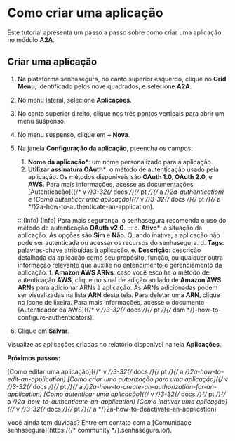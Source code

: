 # Como criar uma aplicação

Este tutorial apresenta um passo a passo sobre como criar uma aplicação no módulo **A2A**.

## Criar uma aplicação

1. Na plataforma senhasegura, no canto superior esquerdo, clique no **Grid Menu**, identificado pelos nove quadrados, e selecione **A2A**.
2. No menu lateral, selecione **Aplicações**.
3. No canto superior direito, clique nos três pontos verticais para abrir um menu suspenso.
4. No menu suspenso, clique em **+ Nova**.
5. Na janela **Configuração da aplicação**, preencha os campos:
    1. **Nome da aplicação***: um nome personalizado para a aplicação.
    2. **Utilizar assinatura OAuth***: o método de autenticação usado pela aplicação. Os métodos disponíveis são **OAuth 1.0, OAuth 2.0**, e **AWS**. Para mais informações, acesse as documentações [Autenticação]({/* v */}3-32{/* docs */}{/* pt */}{/* a */}2a-authentication) e [Como autenticar uma aplicação]({/* v */}3-32{/* docs */}{/* pt */}{/* a */}2a-how-to-authenticate-an-application).
    
 
    :::(Info) (Info)
    Para mais segurança, o senhasegura recomenda o uso do método de autenticação **OAuth v2.0**. 
    :::
    c. **Ativo***: a situação da aplicação. As opções são **Sim** e **Não**. Quando inativa, a aplicação não pode ser autenticada ou acessar os recursos do senhasegura.
    d. **Tags**: palavras-chave atribuídas à aplicação.
    e. **Descrição**: descrição detalhada da aplicação como seu propósito, função, ou qualquer outra informação relevante que auxilie no entendimento e gerenciamento da aplicação.
    f. **Amazon AWS ARNs**: caso você escolha o método de autenticação **AWS**, clique no sinal de adição ao lado de **Amazon AWS ARNs** para adicionar ARNs à aplicação. As ARNs adicionadas podem ser visualizadas na lista **ARN** desta tela. Para deletar uma **ARN**, clique no ícone de lixeira. Para mais informações, acesse o documento [Autenticador da AWS]({/* v */}3-32{/* docs */}{/* pt */}{/* dsm */}-how-to-configure-authenticators). 
    
 6. Clique em **Salvar**.

Visualize as aplicações criadas no relatório disponível na tela **Aplicações**.


**Próximos passos:**

[Como editar uma aplicação]({/* v */}3-32{/* docs */}{/* pt */}{/* a */}2a-how-to-edit-an-application)
[Como criar uma autorização para uma aplicação]({/* v */}3-32{/* docs */}{/* pt */}{/* a */}2a-how-to-create-an-authorization-for-an-application)
[Como autenticar uma aplicação]({/* v */}3-32{/* docs */}{/* pt */}{/* a */}2a-how-to-authenticate-an-application)
[Como inativar uma aplicação]({/* v */}3-32{/* docs */}{/* pt */}{/* a */}2a-how-to-deactivate-an-application)


Você ainda tem dúvidas? Entre em contato com a [Comunidade senhasegura](https:/{/* community */}.senhasegura.io/).



